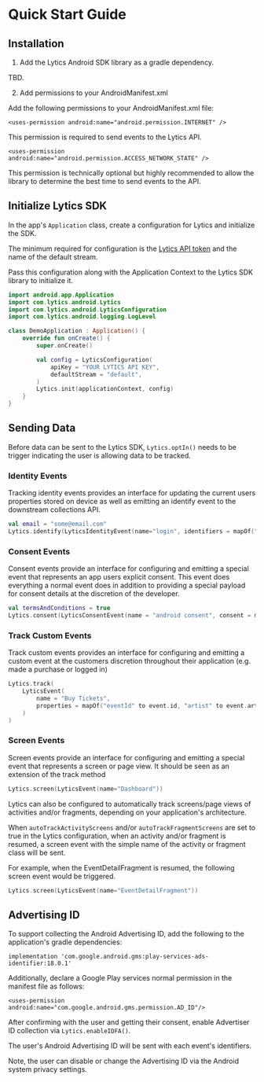 # Quick Start Guide


## Installation

1. Add the Lytics Android SDK library as a gradle dependency.

TBD.

2. Add permissions to your AndroidManifest.xml

Add the following permissions to your AndroidManifest.xml file:

`<uses-permission android:name="android.permission.INTERNET" />`

This permission is required to send events to the Lytics API.

`<uses-permission android:name="android.permission.ACCESS_NETWORK_STATE" />`

This permission is technically optional but highly recommended to allow the library to determine the best time to send events to the API.


## Initialize Lytics SDK

In the app's `Application` class, create a configuration for Lytics and initialize the SDK.

The minimum required for configuration is the [Lytics API token](https://learn.lytics.com/documentation/product/features/account-management/managing-api-tokens) and the name of the default stream.

Pass this configuration along with the Application Context to the Lytics SDK library to initialize it.

```kotlin
import android.app.Application
import com.lytics.android.Lytics
import com.lytics.android.LyticsConfiguration
import com.lytics.android.logging.LogLevel

class DemoApplication : Application() {
    override fun onCreate() {
        super.onCreate()

        val config = LyticsConfiguration(
            apiKey = "YOUR LYTICS API KEY",
            defaultStream = "default",
        )
        Lytics.init(applicationContext, config)
    }
}
```

## Sending Data

Before data can be sent to the Lytics SDK, `Lytics.optIn()` needs to be trigger indicating the user is allowing data to be tracked.

### Identity Events

Tracking identity events provides an interface for updating the current users properties stored on device as well as emitting an identify event to the downstream collections API.

```kotlin
val email = "some@email.com"
Lytics.identify(LyticsIdentityEvent(name="login", identifiers = mapOf("email" to email)))
```

### Consent Events

Consent events provide an interface for configuring and emitting a special event that represents an app users explicit consent. This event does everything a normal event does in addition to providing a special payload for consent details at the discretion of the developer.

```kotlin
val termsAndConditions = true
Lytics.consent(LyticsConsentEvent(name = "android consent", consent = mapOf("terms" to termsAndConditions)))
```

### Track Custom Events

Track custom events provides an interface for configuring and emitting a custom event at the customers discretion throughout their application (e.g. made a purchase or logged in)

```kotlin
Lytics.track(
    LyticsEvent(
        name = "Buy Tickets",
        properties = mapOf("eventId" to event.id, "artist" to event.artist)
    )
)
```

### Screen Events

Screen events provide an interface for configuring and emitting a special event that represents a screen or page view. It should be seen as an extension of the track method

```kotlin
Lytics.screen(LyticsEvent(name="Dashboard"))
```

Lytics can also be configured to automatically track screens/page views of activities and/or fragments, depending on your application's architecture.

When `autoTrackActivityScreens` and/or `autoTrackFragmentScreens` are set to true in the Lytics configuration, when an activity and/or fragment is resumed, a screen event with the simple name of the activity or fragment class will be sent.

For example, when the EventDetailFragment is resumed, the following screen event would be triggered.

```kotlin
Lytics.screen(LyticsEvent(name="EventDetailFragment"))
```


## Advertising ID

To support collecting the Android Advertising ID, add the following to the application's gradle dependencies:

`implementation 'com.google.android.gms:play-services-ads-identifier:18.0.1'`

Additionally, declare a Google Play services normal permission in the manifest file as follows:

`<uses-permission android:name="com.google.android.gms.permission.AD_ID"/>`

After confirming with the user and getting their consent, enable Advertiser ID collection via `Lytics.enableIDFA()`.

The user's Android Advertising ID will be sent with each event's identifiers.

Note, the user can disable or change the Advertising ID via the Android system privacy settings. 
